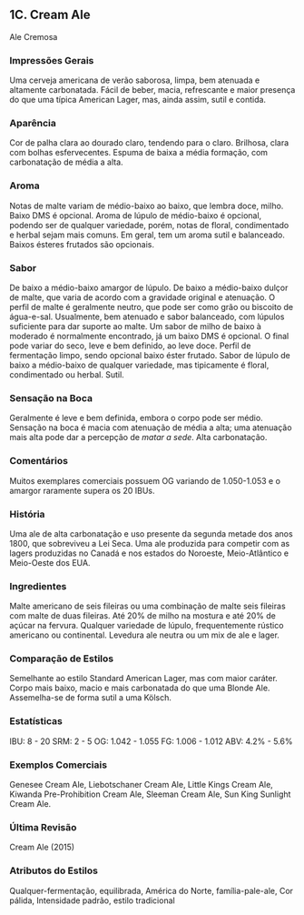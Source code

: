 ## 1C. Cream Ale
Ale Cremosa

### Impressões Gerais

Uma cerveja americana de verão saborosa, limpa, bem atenuada e altamente carbonatada. Fácil de beber, macia, refrescante e maior presença do que uma típica American Lager, mas, ainda assim, sutil e contida.

### Aparência

Cor de palha clara ao dourado claro, tendendo para o claro. Brilhosa, clara com bolhas esfervecentes. Espuma de baixa a média formação, com carbonatação de média a alta.

### Aroma

Notas de malte variam de médio-baixo ao baixo, que lembra doce, milho. Baixo DMS é opcional. Aroma de lúpulo de médio-baixo é opcional, podendo ser de qualquer variedade, porém, notas de floral, condimentado e herbal sejam mais comuns. Em geral, tem um aroma sutil e balanceado. Baixos ésteres frutados são opcionais.

### Sabor

De baixo a médio-baixo amargor de lúpulo. De baixo a médio-baixo dulçor de malte, que varia de acordo com a gravidade original e atenuação. O perfil de malte é geralmente neutro, que pode ser como grão ou biscoito de água-e-sal. Usualmente, bem atenuado e sabor balanceado, com lúpulos suficiente para dar suporte ao malte. Um sabor de milho de baixo à moderado é normalmente encontrado, já um baixo DMS é opcional. O final pode variar do seco, leve e bem definido, ao leve doce. Perfil de fermentação limpo, sendo opcional baixo éster frutado. Sabor de lúpulo de baixo a médio-baixo de qualquer variedade, mas tipicamente é floral, condimentado ou herbal. Sutil.

### Sensação na Boca

Geralmente é leve e bem definida, embora o corpo pode ser médio. Sensação na boca é macia com atenuação de média a alta; uma atenuação mais alta pode dar a percepção de *matar a sede*. Alta carbonatação.

### Comentários

Muitos exemplares comerciais possuem OG variando de 1.050-1.053 e o amargor raramente supera os 20 IBUs.

### História

Uma ale de alta carbonatação e uso presente da segunda metade dos anos 1800, que sobreviveu a Lei Seca. Uma ale produzida para competir com as lagers produzidas no Canadá e nos estados do Noroeste, Meio-Atlântico e Meio-Oeste dos EUA.

### Ingredientes

Malte americano de seis fileiras ou uma combinação de malte seis fileiras com malte de duas fileiras. Até 20% de milho na mostura e até 20% de açúcar na fervura. Qualquer variedade de lúpulo, frequentemente rústico americano ou continental. Levedura ale neutra ou um mix de ale e lager.

### Comparação de Estilos

Semelhante ao estilo Standard American Lager, mas com maior caráter. Corpo mais baixo, macio e mais carbonatada do que uma Blonde Ale. Assemelha-se de forma sutil a uma Kölsch.

### Estatísticas

IBU: 8 - 20
SRM: 2 - 5
OG: 1.042 - 1.055
FG: 1.006 - 1.012
ABV: 4.2% - 5.6%

### Exemplos Comerciais

Genesee Cream Ale, Liebotschaner Cream Ale, Little Kings Cream Ale, Kiwanda Pre-Prohibition Cream Ale, Sleeman Cream Ale, Sun King Sunlight Cream Ale.

### Última Revisão

Cream Ale (2015)

### Atributos do Estilos

Qualquer-fermentação, equilibrada, América do Norte, família-pale-ale, Cor pálida, Intensidade padrão, estilo tradicional
